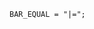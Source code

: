 <!-- This file is generated automatically by infrastructure scripts. Please don't edit by hand. -->

```{ .ebnf .slang-ebnf #BAR_EQUAL }
BAR_EQUAL = "|=";
```
